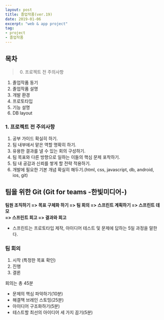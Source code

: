```yaml
---
layout: post
title: 졸업작품(ver.19)
date: 2019-01-06
excerpt: "web & app project"
tag:
- project
- 졸업작품
---
```

## 목차
> 0. 프로젝트 전 주의사항
1. 졸업작품 동기 
2. 졸업작품 설명 
3. 개발 환경
4. 프로토타입
5. 기능 설명 
6. DB layout 

### 1. 프로젝트 전 주의사항

1. 공부 가이드 확실히 하기.
2. 팀 내부에서 맡은 역할 명확히 하기.
3. 유용한 결과를 낼 수 있는 회의 구성하기.
4. 팀 목표와 다른 방향으로 일하는 이들의 핵심 문제 포착하기.
5. 팀 내 공감과 신뢰를 쌓게 할 전략 적용하기.
6. 개발에 필요한 기본 개념 확실히 해두기.(html, css, javascript, db, android, ios, git)

## 팀을 위한 Git (Git for teams -한빛미디어-)

<strong>팀원 조직하기 => 목표 구체화 하기 => 팀 회의 => 스프린트 계획하기 => 스프린트 데모</strong><br>
<strong>=> 스프린트 회고 => 결과와 회고</strong><br> 
* 스프린트는 프로토타입 제작, 아이디어 테스트 및 문제에 답하는 5일 과정을 말한다.
### 팀 회의
1. 시작 (특정한 목표 확인)
2. 진행
3. 결론 

회의는 총 45분
- 문제의 핵심 파악하기(10분)
- 해결책 브레인 스토밍(25분)
- 아이디어 구조화하기(5분)
- 테스트할 최선의 아이디어 세 가지 꼽기(5분)
                                               

